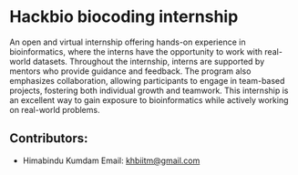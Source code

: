 # Hackbio biocoding internship
An open and virtual internship offering hands-on experience in bioinformatics, where the interns have the opportunity to work with real-world datasets. Throughout the internship, interns are supported by mentors who provide guidance and feedback. The program also emphasizes collaboration, allowing participants to engage in team-based projects, fostering both individual growth and teamwork. This internship is an excellent way to gain exposure to bioinformatics while actively working on real-world problems.
## Contributors:
- Himabindu Kumdam
  Email: [khbiitm@gmail.com](mailto:khbiitm@gmail.com)
